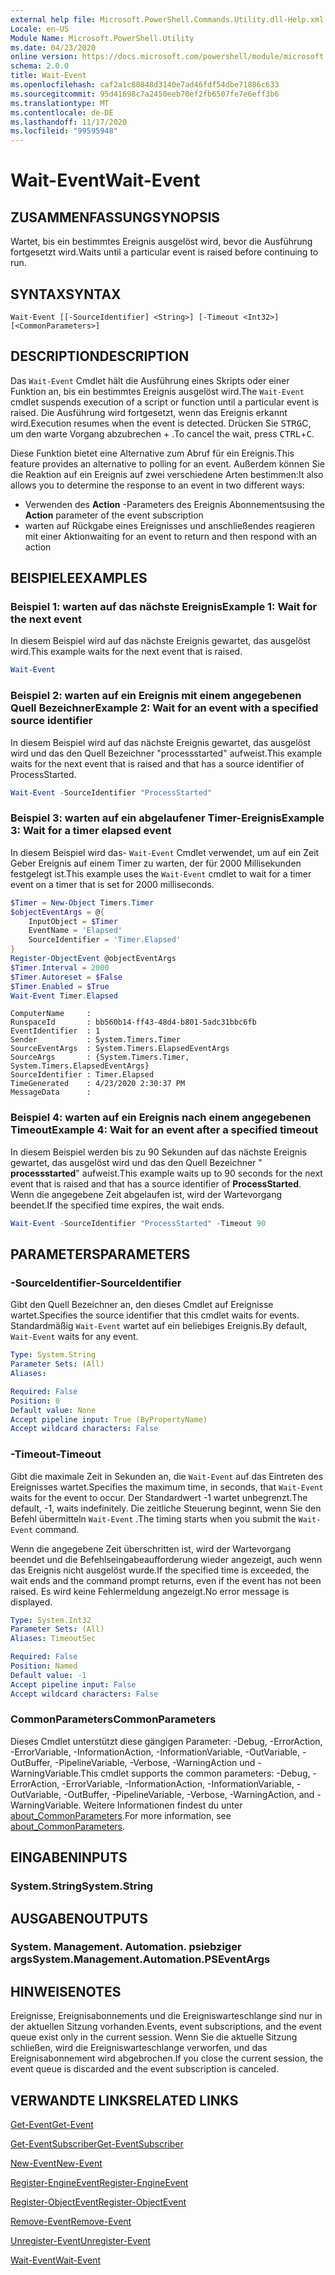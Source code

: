 ```yaml
---
external help file: Microsoft.PowerShell.Commands.Utility.dll-Help.xml
Locale: en-US
Module Name: Microsoft.PowerShell.Utility
ms.date: 04/23/2020
online version: https://docs.microsoft.com/powershell/module/microsoft.powershell.utility/wait-event?view=powershell-7.2&WT.mc_id=ps-gethelp
schema: 2.0.0
title: Wait-Event
ms.openlocfilehash: caf2a1c80848d3140e7ad46fdf54dbe71886c633
ms.sourcegitcommit: 95d41698c7a2450eeb70ef2fb6507fe7e6eff3b6
ms.translationtype: MT
ms.contentlocale: de-DE
ms.lasthandoff: 11/17/2020
ms.locfileid: "99595948"
---
```

# <span data-ttu-id="f4f8f-102">Wait-Event</span><span class="sxs-lookup"><span data-stu-id="f4f8f-102">Wait-Event</span></span>

## <span data-ttu-id="f4f8f-103">ZUSAMMENFASSUNG</span><span class="sxs-lookup"><span data-stu-id="f4f8f-103">SYNOPSIS</span></span>
<span data-ttu-id="f4f8f-104">Wartet, bis ein bestimmtes Ereignis ausgelöst wird, bevor die Ausführung fortgesetzt wird.</span><span class="sxs-lookup"><span data-stu-id="f4f8f-104">Waits until a particular event is raised before continuing to run.</span></span>

## <span data-ttu-id="f4f8f-105">SYNTAX</span><span class="sxs-lookup"><span data-stu-id="f4f8f-105">SYNTAX</span></span>

```
Wait-Event [[-SourceIdentifier] <String>] [-Timeout <Int32>] [<CommonParameters>]
```

## <span data-ttu-id="f4f8f-106">DESCRIPTION</span><span class="sxs-lookup"><span data-stu-id="f4f8f-106">DESCRIPTION</span></span>

<span data-ttu-id="f4f8f-107">Das `Wait-Event` Cmdlet hält die Ausführung eines Skripts oder einer Funktion an, bis ein bestimmtes Ereignis ausgelöst wird.</span><span class="sxs-lookup"><span data-stu-id="f4f8f-107">The `Wait-Event` cmdlet suspends execution of a script or function until a particular event is raised.</span></span> <span data-ttu-id="f4f8f-108">Die Ausführung wird fortgesetzt, wenn das Ereignis erkannt wird.</span><span class="sxs-lookup"><span data-stu-id="f4f8f-108">Execution resumes when the event is detected.</span></span> <span data-ttu-id="f4f8f-109">Drücken Sie <kbd>STRG</kbd>C, um den warte Vorgang abzubrechen + <kbd></kbd>.</span><span class="sxs-lookup"><span data-stu-id="f4f8f-109">To cancel the wait, press <kbd>CTRL</kbd>+<kbd>C</kbd>.</span></span>

<span data-ttu-id="f4f8f-110">Diese Funktion bietet eine Alternative zum Abruf für ein Ereignis.</span><span class="sxs-lookup"><span data-stu-id="f4f8f-110">This feature provides an alternative to polling for an event.</span></span> <span data-ttu-id="f4f8f-111">Außerdem können Sie die Reaktion auf ein Ereignis auf zwei verschiedene Arten bestimmen:</span><span class="sxs-lookup"><span data-stu-id="f4f8f-111">It also allows you to determine the response to an event in two different ways:</span></span>

- <span data-ttu-id="f4f8f-112">Verwenden des **Action** -Parameters des Ereignis Abonnements</span><span class="sxs-lookup"><span data-stu-id="f4f8f-112">using the **Action** parameter of the event subscription</span></span>
- <span data-ttu-id="f4f8f-113">warten auf Rückgabe eines Ereignisses und anschließendes reagieren mit einer Aktion</span><span class="sxs-lookup"><span data-stu-id="f4f8f-113">waiting for an event to return and then respond with an action</span></span>

## <span data-ttu-id="f4f8f-114">BEISPIELE</span><span class="sxs-lookup"><span data-stu-id="f4f8f-114">EXAMPLES</span></span>

### <span data-ttu-id="f4f8f-115">Beispiel 1: warten auf das nächste Ereignis</span><span class="sxs-lookup"><span data-stu-id="f4f8f-115">Example 1: Wait for the next event</span></span>

<span data-ttu-id="f4f8f-116">In diesem Beispiel wird auf das nächste Ereignis gewartet, das ausgelöst wird.</span><span class="sxs-lookup"><span data-stu-id="f4f8f-116">This example waits for the next event that is raised.</span></span>

```powershell
Wait-Event
```

### <span data-ttu-id="f4f8f-117">Beispiel 2: warten auf ein Ereignis mit einem angegebenen Quell Bezeichner</span><span class="sxs-lookup"><span data-stu-id="f4f8f-117">Example 2: Wait for an event with a specified source identifier</span></span>

<span data-ttu-id="f4f8f-118">In diesem Beispiel wird auf das nächste Ereignis gewartet, das ausgelöst wird und das den Quell Bezeichner "processstarted" aufweist.</span><span class="sxs-lookup"><span data-stu-id="f4f8f-118">This example waits for the next event that is raised and that has a source identifier of ProcessStarted.</span></span>

```powershell
Wait-Event -SourceIdentifier "ProcessStarted"
```

### <span data-ttu-id="f4f8f-119">Beispiel 3: warten auf ein abgelaufener Timer-Ereignis</span><span class="sxs-lookup"><span data-stu-id="f4f8f-119">Example 3: Wait for a timer elapsed event</span></span>

<span data-ttu-id="f4f8f-120">In diesem Beispiel wird das- `Wait-Event` Cmdlet verwendet, um auf ein Zeit Geber Ereignis auf einem Timer zu warten, der für 2000 Millisekunden festgelegt ist.</span><span class="sxs-lookup"><span data-stu-id="f4f8f-120">This example uses the `Wait-Event` cmdlet to wait for a timer event on a timer that is set for 2000 milliseconds.</span></span>

```powershell
$Timer = New-Object Timers.Timer
$objectEventArgs = @{
    InputObject = $Timer
    EventName = 'Elapsed'
    SourceIdentifier = 'Timer.Elapsed'
}
Register-ObjectEvent @objectEventArgs
$Timer.Interval = 2000
$Timer.Autoreset = $False
$Timer.Enabled = $True
Wait-Event Timer.Elapsed
```

```Output
ComputerName     :
RunspaceId       : bb560b14-ff43-48d4-b801-5adc31bbc6fb
EventIdentifier  : 1
Sender           : System.Timers.Timer
SourceEventArgs  : System.Timers.ElapsedEventArgs
SourceArgs       : {System.Timers.Timer, System.Timers.ElapsedEventArgs}
SourceIdentifier : Timer.Elapsed
TimeGenerated    : 4/23/2020 2:30:37 PM
MessageData      :
```

### <span data-ttu-id="f4f8f-121">Beispiel 4: warten auf ein Ereignis nach einem angegebenen Timeout</span><span class="sxs-lookup"><span data-stu-id="f4f8f-121">Example 4: Wait for an event after a specified timeout</span></span>

<span data-ttu-id="f4f8f-122">In diesem Beispiel werden bis zu 90 Sekunden auf das nächste Ereignis gewartet, das ausgelöst wird und das den Quell Bezeichner " **processstarted**" aufweist.</span><span class="sxs-lookup"><span data-stu-id="f4f8f-122">This example waits up to 90 seconds for the next event that is raised and that has a source identifier of **ProcessStarted**.</span></span> <span data-ttu-id="f4f8f-123">Wenn die angegebene Zeit abgelaufen ist, wird der Wartevorgang beendet.</span><span class="sxs-lookup"><span data-stu-id="f4f8f-123">If the specified time expires, the wait ends.</span></span>

```powershell
Wait-Event -SourceIdentifier "ProcessStarted" -Timeout 90
```

## <span data-ttu-id="f4f8f-124">PARAMETERS</span><span class="sxs-lookup"><span data-stu-id="f4f8f-124">PARAMETERS</span></span>

### <span data-ttu-id="f4f8f-125">-SourceIdentifier</span><span class="sxs-lookup"><span data-stu-id="f4f8f-125">-SourceIdentifier</span></span>

<span data-ttu-id="f4f8f-126">Gibt den Quell Bezeichner an, den dieses Cmdlet auf Ereignisse wartet.</span><span class="sxs-lookup"><span data-stu-id="f4f8f-126">Specifies the source identifier that this cmdlet waits for events.</span></span>
<span data-ttu-id="f4f8f-127">Standardmäßig `Wait-Event` wartet auf ein beliebiges Ereignis.</span><span class="sxs-lookup"><span data-stu-id="f4f8f-127">By default, `Wait-Event` waits for any event.</span></span>

```yaml
Type: System.String
Parameter Sets: (All)
Aliases:

Required: False
Position: 0
Default value: None
Accept pipeline input: True (ByPropertyName)
Accept wildcard characters: False
```

### <span data-ttu-id="f4f8f-128">-Timeout</span><span class="sxs-lookup"><span data-stu-id="f4f8f-128">-Timeout</span></span>

<span data-ttu-id="f4f8f-129">Gibt die maximale Zeit in Sekunden an, die `Wait-Event` auf das Eintreten des Ereignisses wartet.</span><span class="sxs-lookup"><span data-stu-id="f4f8f-129">Specifies the maximum time, in seconds, that `Wait-Event` waits for the event to occur.</span></span> <span data-ttu-id="f4f8f-130">Der Standardwert -1 wartet unbegrenzt.</span><span class="sxs-lookup"><span data-stu-id="f4f8f-130">The default, -1, waits indefinitely.</span></span> <span data-ttu-id="f4f8f-131">Die zeitliche Steuerung beginnt, wenn Sie den Befehl übermitteln `Wait-Event` .</span><span class="sxs-lookup"><span data-stu-id="f4f8f-131">The timing starts when you submit the `Wait-Event` command.</span></span>

<span data-ttu-id="f4f8f-132">Wenn die angegebene Zeit überschritten ist, wird der Wartevorgang beendet und die Befehlseingabeaufforderung wieder angezeigt, auch wenn das Ereignis nicht ausgelöst wurde.</span><span class="sxs-lookup"><span data-stu-id="f4f8f-132">If the specified time is exceeded, the wait ends and the command prompt returns, even if the event has not been raised.</span></span> <span data-ttu-id="f4f8f-133">Es wird keine Fehlermeldung angezeigt.</span><span class="sxs-lookup"><span data-stu-id="f4f8f-133">No error message is displayed.</span></span>

```yaml
Type: System.Int32
Parameter Sets: (All)
Aliases: TimeoutSec

Required: False
Position: Named
Default value: -1
Accept pipeline input: False
Accept wildcard characters: False
```

### <span data-ttu-id="f4f8f-134">CommonParameters</span><span class="sxs-lookup"><span data-stu-id="f4f8f-134">CommonParameters</span></span>

<span data-ttu-id="f4f8f-135">Dieses Cmdlet unterstützt diese gängigen Parameter: -Debug, -ErrorAction, -ErrorVariable, -InformationAction, -InformationVariable, -OutVariable, -OutBuffer, -PipelineVariable, -Verbose, -WarningAction und -WarningVariable.</span><span class="sxs-lookup"><span data-stu-id="f4f8f-135">This cmdlet supports the common parameters: -Debug, -ErrorAction, -ErrorVariable, -InformationAction, -InformationVariable, -OutVariable, -OutBuffer, -PipelineVariable, -Verbose, -WarningAction, and -WarningVariable.</span></span> <span data-ttu-id="f4f8f-136">Weitere Informationen findest du unter [about_CommonParameters](https://go.microsoft.com/fwlink/?LinkID=113216).</span><span class="sxs-lookup"><span data-stu-id="f4f8f-136">For more information, see [about_CommonParameters](https://go.microsoft.com/fwlink/?LinkID=113216).</span></span>

## <span data-ttu-id="f4f8f-137">EINGABEN</span><span class="sxs-lookup"><span data-stu-id="f4f8f-137">INPUTS</span></span>

### <span data-ttu-id="f4f8f-138">System.String</span><span class="sxs-lookup"><span data-stu-id="f4f8f-138">System.String</span></span>

## <span data-ttu-id="f4f8f-139">AUSGABEN</span><span class="sxs-lookup"><span data-stu-id="f4f8f-139">OUTPUTS</span></span>

### <span data-ttu-id="f4f8f-140">System. Management. Automation. psiebziger args</span><span class="sxs-lookup"><span data-stu-id="f4f8f-140">System.Management.Automation.PSEventArgs</span></span>

## <span data-ttu-id="f4f8f-141">HINWEISE</span><span class="sxs-lookup"><span data-stu-id="f4f8f-141">NOTES</span></span>

<span data-ttu-id="f4f8f-142">Ereignisse, Ereignisabonnements und die Ereigniswarteschlange sind nur in der aktuellen Sitzung vorhanden.</span><span class="sxs-lookup"><span data-stu-id="f4f8f-142">Events, event subscriptions, and the event queue exist only in the current session.</span></span> <span data-ttu-id="f4f8f-143">Wenn Sie die aktuelle Sitzung schließen, wird die Ereigniswarteschlange verworfen, und das Ereignisabonnement wird abgebrochen.</span><span class="sxs-lookup"><span data-stu-id="f4f8f-143">If you close the current session, the event queue is discarded and the event subscription is canceled.</span></span>

## <span data-ttu-id="f4f8f-144">VERWANDTE LINKS</span><span class="sxs-lookup"><span data-stu-id="f4f8f-144">RELATED LINKS</span></span>

[<span data-ttu-id="f4f8f-145">Get-Event</span><span class="sxs-lookup"><span data-stu-id="f4f8f-145">Get-Event</span></span>](Get-Event.md)

[<span data-ttu-id="f4f8f-146">Get-EventSubscriber</span><span class="sxs-lookup"><span data-stu-id="f4f8f-146">Get-EventSubscriber</span></span>](Get-EventSubscriber.md)

[<span data-ttu-id="f4f8f-147">New-Event</span><span class="sxs-lookup"><span data-stu-id="f4f8f-147">New-Event</span></span>](New-Event.md)

[<span data-ttu-id="f4f8f-148">Register-EngineEvent</span><span class="sxs-lookup"><span data-stu-id="f4f8f-148">Register-EngineEvent</span></span>](Register-EngineEvent.md)

[<span data-ttu-id="f4f8f-149">Register-ObjectEvent</span><span class="sxs-lookup"><span data-stu-id="f4f8f-149">Register-ObjectEvent</span></span>](Register-ObjectEvent.md)

[<span data-ttu-id="f4f8f-150">Remove-Event</span><span class="sxs-lookup"><span data-stu-id="f4f8f-150">Remove-Event</span></span>](Remove-Event.md)

[<span data-ttu-id="f4f8f-151">Unregister-Event</span><span class="sxs-lookup"><span data-stu-id="f4f8f-151">Unregister-Event</span></span>](Unregister-Event.md)

[<span data-ttu-id="f4f8f-152">Wait-Event</span><span class="sxs-lookup"><span data-stu-id="f4f8f-152">Wait-Event</span></span>](Wait-Event.md)

